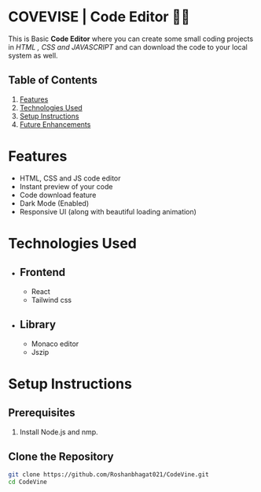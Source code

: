 # COVEVISE | Code Editor 👨‍💻

This is Basic <b>Code Editor</b> where you can create some small coding projects in <i>HTML , CSS and JAVASCRIPT</i> and can download the code to your local system as well.

## Table of Contents
1. [Features](#features)
2. [Technologies Used](#technologies-used)
3. [Setup Instructions](#Setup-instructions)
4. [Future Enhancements](#future-inhancements)



# Features
- HTML, CSS and JS code editor
- Instant preview of your code 
- Code download feature
- Dark Mode (Enabled)
- Responsive UI (along with beautiful loading animation)

# Technologies Used
- ## Frontend
  - React
  - Tailwind css

- ## Library
  - Monaco editor
  - Jszip 


# Setup Instructions
  ## Prerequisites
  1. Install Node.js and nmp.
  

  ## Clone the Repository
  ```bash
  git clone https://github.com/Roshanbhagat021/CodeVine.git
  cd CodeVine
  
  ```








